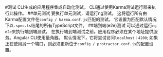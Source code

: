 #测试
CLI生成的应用程序集成自动化测试。 CLI通过使用Karma测试运行器来执行此操作。
##单元测试
要执行单元测试，请运行ng测试。 这将运行所有由Karma配置文件在`config / karma.conf.js`匹配的测试。 它设置为匹配默认情况下以`.spec.ts`结尾的所有TypeScript文件。
##端到端(e2e)测试
可以通过运行`ng e2e`来执行端到端测试。 在执行端到端测试之前，应用程序必须在某个地址提供服务。Angular CLI使用量角器。 默认情况下，它将尝试访问`localhost：4200`; 如果正在使用另一个端口，则必须更新位于`config / protractor.conf.js`的配置设置。